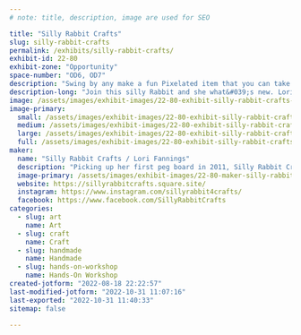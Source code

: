 ```yaml
---
# note: title, description, image are used for SEO

title: "Silly Rabbit Crafts"
slug: silly-rabbit-crafts
permalink: /exhibits/silly-rabbit-crafts/
exhibit-id: 22-80
exhibit-zone: "Opportunity"
space-number: "OD6, OD7"
description: "Swing by any make a fun Pixelated item that you can take home with you!"
description-long: "Join this silly Rabbit and she what&#039;s new. Lori is always updating her patterns for you to create items, and new pegboards and fun colors. If you do not have time to make something while in Maker Faire, She has kits to take home, and thousands of premade completed items for your collection, or a gift for a loved one!"
image: /assets/images/exhibit-images/22-80-exhibit-silly-rabbit-crafts-10252141-640567822694418-7755115821529251756-n-large.jpg
image-primary: 
  small: /assets/images/exhibit-images/22-80-exhibit-silly-rabbit-crafts-10252141-640567822694418-7755115821529251756-n-small.jpg
  medium: /assets/images/exhibit-images/22-80-exhibit-silly-rabbit-crafts-10252141-640567822694418-7755115821529251756-n-medium.jpg
  large: /assets/images/exhibit-images/22-80-exhibit-silly-rabbit-crafts-10252141-640567822694418-7755115821529251756-n-large.jpg
  full: /assets/images/exhibit-images/22-80-exhibit-silly-rabbit-crafts-10252141-640567822694418-7755115821529251756-n-full.jpg
maker: 
  name: "Silly Rabbit Crafts / Lori Fannings"
  description: "Picking up her first peg board in 2011, Silly Rabbit Crafts now travels to 18 different states a year, with over 260+ shows under her belt! Silly Rabbit Crafts has melted over 29.5 million beads turning them into anything from Earrings to art, and even into fish tanks!"
  image-primary: /assets/images/exhibit-images/22-80-maker-silly-rabbit-crafts-insta-profile-medium.jpg
  website: https://sillyrabbitcrafts.square.site/
  instagram: https://www.instagram.com/sillyrabbit4crafts/
  facebook: https://www.facebook.com/SillyRabbitCrafts
categories: 
  - slug: art
    name: Art
  - slug: craft
    name: Craft
  - slug: handmade
    name: Handmade
  - slug: hands-on-workshop
    name: Hands-On Workshop
created-jotform: "2022-08-18 22:22:57"
last-modified-jotform: "2022-10-31 11:07:16"
last-exported: "2022-10-31 11:40:33"
sitemap: false

---
```

